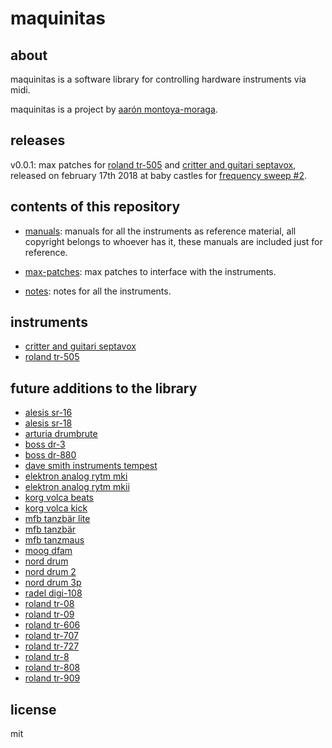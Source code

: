 # maquinitas

## about

maquinitas is a software library for controlling hardware instruments via midi.

maquinitas is a project by [aarón montoya-moraga](http://montoyamoraga.io/).

## releases

v0.0.1: max patches for [roland tr-505](https://github.com/montoyamoraga/maquinitas/blob/gh-pages/notes/roland-tr-505.md) and [critter and guitari septavox](https://github.com/montoyamoraga/maquinitas/blob/gh-pages/notes/critter-and-guitari-septavox.md),  released on february 17th 2018 at baby castles for [frequency sweep #2](http://frequencysweep.com/).

## contents of this repository

* [manuals](https://github.com/montoyamoraga/maquinitas/tree/gh-pages/manuals): manuals for all the instruments as reference material, all copyright belongs to whoever has it, these manuals are included just for reference.

* [max-patches](https://github.com/montoyamoraga/maquinitas/tree/gh-pages/max-patches): max patches to interface with the instruments.

* [notes](https://github.com/montoyamoraga/maquinitas/tree/gh-pages/notes): notes for all the instruments.

## instruments

* [critter and guitari septavox](https://github.com/montoyamoraga/maquinitas/blob/gh-pages/notes/critter-and-guitari-septavox.md)
* [roland tr-505](https://github.com/montoyamoraga/maquinitas/blob/gh-pages/notes/roland-tr-505.md)

## future additions to the library

* [alesis sr-16](https://github.com/montoyamoraga/maquinitas/blob/gh-pages/notes/alesis-sr-16.md)
* [alesis sr-18](https://github.com/montoyamoraga/maquinitas/blob/gh-pages/notes/alesis-sr-18.md)
* [arturia drumbrute](https://github.com/montoyamoraga/maquinitas/blob/gh-pages/notes/arturia-drumbrute.md)
* [boss dr-3](https://github.com/montoyamoraga/maquinitas/blob/gh-pages/notes/boss-dr-3.md)
* [boss dr-880](https://github.com/montoyamoraga/maquinitas/blob/gh-pages/notes/boss-dr-880.md)
* [dave smith instruments tempest](https://github.com/montoyamoraga/maquinitas/blob/gh-pages/notes/dave-smith-instruments-tempest.md)
* [elektron analog rytm mki](https://github.com/montoyamoraga/maquinitas/blob/gh-pages/notes/elektron-analog-rytm-mki.md)
* [elektron analog rytm mkii](https://github.com/montoyamoraga/maquinitas/blob/gh-pages/notes/elektron-analog-rytm-mkii.md)
* [korg volca beats](https://github.com/montoyamoraga/maquinitas/blob/gh-pages/notes/korga-volca-beats.md)
* [korg volca kick](https://github.com/montoyamoraga/maquinitas/blob/gh-pages/notes/korga-volca-kick.md)
* [mfb tanzbär lite](https://github.com/montoyamoraga/maquinitas/blob/gh-pages/notes/mfb-tanzbar-lite.md)
* [mfb tanzbär](https://github.com/montoyamoraga/maquinitas/blob/gh-pages/notes/mfb-tanzbar.md)
* [mfb tanzmaus](https://github.com/montoyamoraga/maquinitas/blob/gh-pages/notes/mfb-tanzmaus.md)
* [moog dfam](https://github.com/montoyamoraga/maquinitas/blob/gh-pages/notes/moog-dfam.md)
* [nord drum](https://github.com/montoyamoraga/maquinitas/blob/gh-pages/notes/nord-drum.md)
* [nord drum 2](https://github.com/montoyamoraga/maquinitas/blob/gh-pages/notes/nord-drum-2.md)
* [nord drum 3p](https://github.com/montoyamoraga/maquinitas/blob/gh-pages/notes/nord-drum-3p.md)
* [radel digi-108](https://github.com/montoyamoraga/maquinitas/blob/gh-pages/notes/radel-digi-108.md)
* [roland tr-08](https://github.com/montoyamoraga/maquinitas/blob/gh-pages/notes/roland-tr-08.md)
* [roland tr-09](https://github.com/montoyamoraga/maquinitas/blob/gh-pages/notes/roland-tr-09.md)
* [roland tr-606](https://github.com/montoyamoraga/maquinitas/blob/gh-pages/notes/roland-tr-606.md)
* [roland tr-707](https://github.com/montoyamoraga/maquinitas/blob/gh-pages/notes/roland-tr-707.md)
* [roland tr-727](https://github.com/montoyamoraga/maquinitas/blob/gh-pages/notes/roland-tr-727.md)
* [roland tr-8](https://github.com/montoyamoraga/maquinitas/blob/gh-pages/notes/roland-tr-8.md)
* [roland tr-808](https://github.com/montoyamoraga/maquinitas/blob/gh-pages/notes/roland-tr-808.md)
* [roland tr-909](https://github.com/montoyamoraga/maquinitas/blob/gh-pages/notes/roland-tr-909.md)

## license

mit
